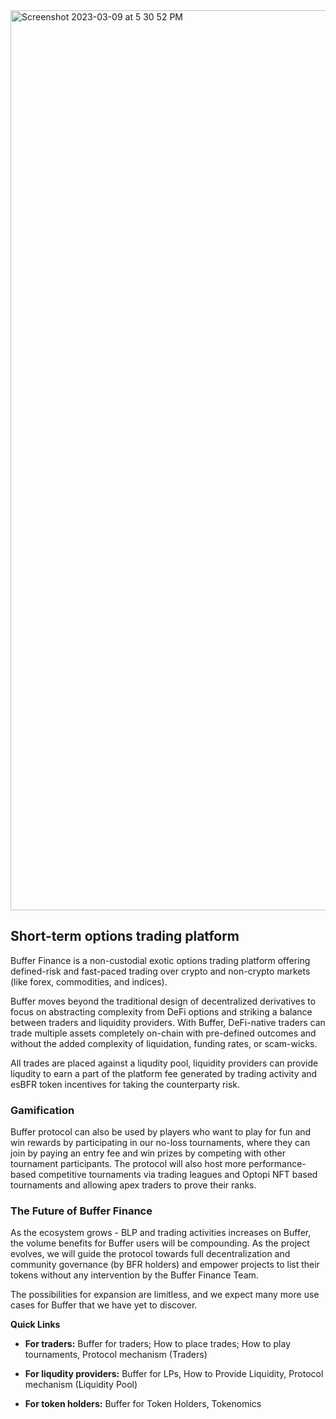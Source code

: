 <img width="1440" alt="Screenshot 2023-03-09 at 5 30 52 PM" src="https://user-images.githubusercontent.com/126849045/224017218-865586cb-58fb-4819-bdf9-e370daae46a2.png">

## Short-term options trading platform

Buffer Finance is a non-custodial exotic options trading platform offering defined-risk and fast-paced trading over crypto and non-crypto markets (like forex, commodities, and indices).&#x20;

Buffer moves beyond the traditional design of decentralized derivatives to focus on abstracting complexity from DeFi options and striking a balance between traders and liquidity providers. With Buffer, DeFi-native traders can trade multiple assets completely on-chain with pre-defined outcomes and without the added complexity of liquidation, funding rates, or scam-wicks.

All trades are placed against a liqudity pool, liquidity providers can provide liqudity to earn a part of the platform fee generated by trading activity and esBFR token incentives for taking the counterparty risk.

### **Gamification**

Buffer protocol can also be used by players who want to play for fun and win rewards by participating in our no-loss tournaments, where they can join by paying an entry fee and win prizes by competing with other tournament participants. The protocol will also host more performance-based competitive tournaments via trading leagues and Optopi NFT based tournaments and  allowing apex traders to prove their ranks. 

### **The Future of Buffer Finance**

As the ecosystem grows - BLP and trading activities increases on Buffer, the volume benefits for Buffer users will be compounding. As the project evolves, we will guide the protocol towards full decentralization and community governance (by BFR holders) and empower projects to list their tokens without any intervention by the Buffer Finance Team. 

The possibilities for expansion are limitless, and we expect many more use cases for Buffer that we have yet to discover.

**Quick Links**

- **For traders:** Buffer for traders; How to place trades; How to play tournaments, Protocol mechanism (Traders)

- **For liqudity providers:** Buffer for LPs, How to Provide Liquidity, Protocol mechanism (Liquidity Pool)

- **For token holders:** Buffer for Token Holders, Tokenomics
